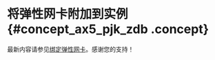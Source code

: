 # 将弹性网卡附加到实例 {#concept_ax5_pjk_zdb .concept}

最新内容请参见[绑定弹性网卡](../../../../cn.zh-CN/网络/弹性网卡/绑定弹性网卡.md#)。感谢您的支持！

